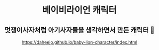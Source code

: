 <div align="center">
  
  # 베이비라이언 캐릭터
  ## 멋쟁이사자처럼 아기사자들을 생각하면서 만든 캐릭터 🦁
  
  https://daheejo.github.io/baby-lion-character/index.html

</div>
